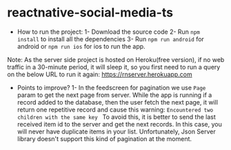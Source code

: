 # reactnative-social-media-ts

- How to run the project:
1- Download the source code
2- Run `npm install` to install all the dependencies
3- Run `npm run android` for android or `npm run ios` for ios to run the app.

Note: As the server side project is hosted on Heroku(free version), if no web traffic in a 30-minute period, it will sleep it, so you first need to run a query on the below URL to run it again: 
https://rnserver.herokuapp.com

- Points to improve?
1- In the feedscreen for pagination we use `Page` param to get the next page from server. While the app is running if a record added to the database, then the user fetch the next page, it will return one repetitive record and cause this warning:
`Encountered two children with the same key `
To avoid this, it is better to send the last received item id to the server and get the next records. In this case, you will never have duplicate items in your list. Unfortunately, Json Server library doesn't support this kind of pagination at the moment.
